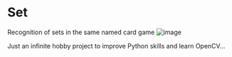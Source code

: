 # Set
Recognition of sets in the same named card game
![image](https://user-images.githubusercontent.com/76875781/168413329-576faa5e-7775-4243-b948-a74813e7b8d3.png)

Just an infinite hobby project to improve Python skills and learn OpenCV...
